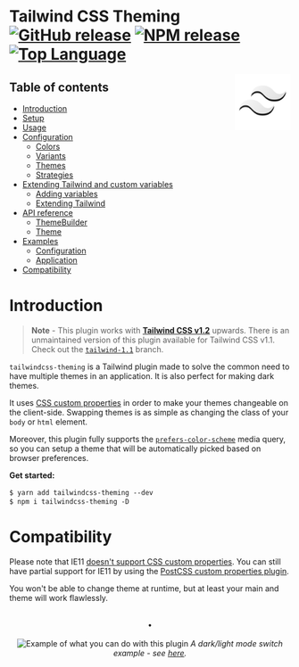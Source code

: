 # Tailwind CSS Theming [![GitHub release](https://img.shields.io/github/v/release/hawezo/tailwindcss-theming?include_prereleases&style=flat-square)](https://github.com/hawezo/tailwindcss-theming/releases) [![NPM release](https://img.shields.io/npm/v/tailwindcss-theming?style=flat-square)](https://npmjs.com/package/tailwindcss-theming) [![Top Language](https://img.shields.io/github/languages/top/hawezo/tailwindcss-theming?style=flat-square)]() 

[<img src="docs/assets/logo.svg" align="right" width="100">]()

## Table of contents

- [Introduction](#introduction)
- [Setup](docs/setup.md)
- [Usage](docs/usage.md)
- [Configuration](docs/configuration.md)
    - [Colors](docs/configuration.md#colors)
    - [Variants](docs/configuration.md#variants)
    - [Themes](docs/configuration.md#themes)
    - [Strategies](docs/configuration.md#strategies)
- [Extending Tailwind and custom variables](docs/extending.md)
    - [Adding variables](docs/extending.md#adding-variables)
    - [Extending Tailwind](docs/extending.md#extending-tailwind)
- [API reference](docs/reference.md)
  - [ThemeBuilder](docs/reference.md#theme-builder)
  - [Theme](docs/reference.md#theme)
- [Examples](docs/examples.md)
    - [Configuration](docs/examples.md#configuration)
    - [Application](docs/examples.md#application)
- [Compatibility](#compatibility)


# Introduction

> **Note** - This plugin works with [**Tailwind CSS v1.2**](https://github.com/tailwindcss/tailwindcss/releases/tag/v1.2.0) upwards.
> There is an unmaintained version of this plugin available for Tailwind CSS v1.1. Check out the [`tailwind-1.1`](https://github.com/hawezo/tailwindcss-theming/tree/tailwind-1.1) branch.

`tailwindcss-theming` is a Tailwind plugin made to solve the common need to have multiple themes in an application. It is also perfect for making dark themes.

It uses [CSS custom properties](https://developer.mozilla.org/en-US/docs/Web/CSS/--*) in order to make your themes changeable on the client-side. Swapping themes is as simple as changing the class of your `body` or `html` element. 

Moreover, this plugin fully supports the [`prefers-color-scheme`](https://developer.mozilla.org/fr/docs/Web/CSS/@media/prefers-color-scheme) media query, so you can setup a theme that will be automatically picked based on browser preferences.

**Get started:**

```console
$ yarn add tailwindcss-theming --dev
$ npm i tailwindcss-theming -D
```


# Compatibility

Please note that IE11 [doesn't support CSS custom properties](https://caniuse.com/#feat=css-variables). You can still have partial support for IE11 by using the [PostCSS custom properties plugin](https://github.com/postcss/postcss-custom-properties). 

You won't be able to change theme at runtime, but at least your main and  theme will work flawlessly.

<p align="center">
    <br />
    •
    <br />
    <br />
    <img src="docs/assets/example.gif" alt="Example of what you can do with this plugin" />
    <i>A dark/light mode switch example - see <a href="docs/examples.md#application">here</a>.</i>
</p>
